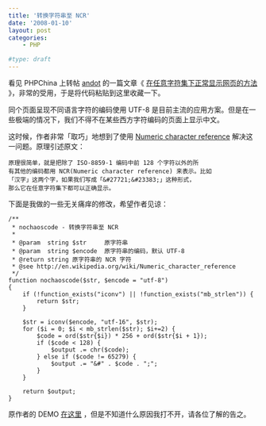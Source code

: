 ```yaml
---
title: '转换字符串至 NCR'
date: '2008-01-10'
layout: post
categories:
    - PHP

#type: draft
---
```


看见 PHPChina 上转帖  [andot](http://www.coolcode.cn)  的一篇文章《 [在任意字符集下正常显示网页的方法](http://www.phpchina.com/viewnews_1107.html) 》，非常的受用，于是将代码粘贴到这里收藏一下。

同个页面呈现不同语言字符的编码使用 UTF-8 是目前主流的应用方案。但是在一些极端的情况下，我们不得不在某些西方字符编码的页面上显示中文。

这时候，作者非常「取巧」地想到了使用  [Numeric character reference](http://en.wikipedia.org/wiki/Numeric_character_reference)  解决这一问题。原理引述原文：

```
原理很简单，就是把除了 ISO-8859-1 编码中前 128 个字符以外的所
有其他的编码都用 NCR(Numeric character reference) 来表示。比如
「汉字」这两个字，如果我们写成「&#27721;&#23383;」这种形式，
那么它在任意字符集下都可以正确显示。
```

下面是我做的一些无关痛痒的修改，希望作者见谅：

```
/**
 * nochaoscode - 转换字符串至 NCR
 *
 * @param  string $str     原字符串
 * @param  string $encode  原字符串的编码，默认 UTF-8
 * @return string 原字符串的 NCR 字符
 * @see http://en.wikipedia.org/wiki/Numeric_character_reference
 */
function nochaoscode($str, $encode = "utf-8")
{
    if (!function_exists("iconv") || !function_exists("mb_strlen")) {
        return $str;
    }

    $str = iconv($encode, "utf-16", $str); 
    for ($i = 0; $i < mb_strlen($str); $i+=2) { 
        $code = ord($str{$i}) * 256 + ord($str{$i + 1}); 
        if ($code < 128) {
            $output .= chr($code); 
        } else if ($code != 65279) {
            $output .= "&#" . $code . ";"; 
        }
    }

    return $output; 
}
```

原作者的 DEMO  [在这里](http://test.coolcode.cn/nochaoscode/) ，但是不知道什么原因我打不开，请各位了解的告之。
